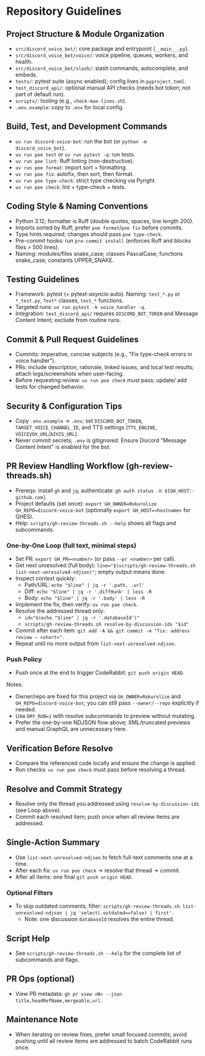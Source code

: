 # Repository Guidelines

## Project Structure & Module Organization
- `src/discord_voice_bot/`: core package and entrypoint (`__main__.py`).
- `src/discord_voice_bot/voice/`: voice pipeline, queues, workers, and health.
- `src/discord_voice_bot/slash/`: slash commands, autocomplete, and embeds.
- `tests/`: pytest suite (async enabled); config lives in `pyproject.toml`.
- `test_discord_api/`: optional manual API checks (needs bot token; not part of default run).
- `scripts/`: tooling (e.g., `check-max-lines.sh`).
- `.env.example`: copy to `.env` for local config.

## Build, Test, and Development Commands
- `uv run discord-voice-bot`: run the bot (or `python -m discord_voice_bot`).
- `uv run poe test` or `uv run pytest -q`: run tests.
- `uv run poe lint`: Ruff linting (non-destructive).
- `uv run poe format`: import sort + formatting.
- `uv run poe fix`: autofix, then sort, then format.
- `uv run poe type-check`: strict type checking via Pyright.
- `uv run poe check`: lint + type-check + tests.

## Coding Style & Naming Conventions
- Python 3.12; formatter is Ruff (double quotes, spaces, line length 200).
- Imports sorted by Ruff; prefer `poe format`/`poe fix` before commits.
- Type hints required; changes should pass `poe type-check`.
- Pre-commit hooks: run `pre-commit install` (enforces Ruff and blocks files > 500 lines).
- Naming: modules/files snake_case; classes PascalCase; functions snake_case; constants UPPER_SNAKE.

## Testing Guidelines
- Framework: pytest (+ pytest-asyncio auto). Naming: `test_*.py` or `*_test.py`, `Test*` classes, `test_*` functions.
- Targeted runs: `uv run pytest -k voice_handler -q`.
- Integration: `test_discord_api/` requires `DISCORD_BOT_TOKEN` and Message Content Intent; exclude from routine runs.

## Commit & Pull Request Guidelines
- Commits: imperative, concise subjects (e.g., "Fix type-check errors in voice handler").
- PRs: include description, rationale, linked issues, and local test results; attach logs/screenshots when user-facing.
- Before requesting review: `uv run poe check` must pass; update/ add tests for changed behavior.

## Security & Configuration Tips
- Copy `.env.example` → `.env`; set `DISCORD_BOT_TOKEN`, `TARGET_VOICE_CHANNEL_ID`, and TTS settings (`TTS_ENGINE`, `VOICEVOX_URL`/`AIVIS_URL`).
- Never commit secrets; `.env` is gitignored. Ensure Discord "Message Content Intent" is enabled for the bot.

## PR Review Handling Workflow (gh-review-threads.sh)
- Prereqs: install `gh` and `jq`; authenticate: `gh auth status -h ${GH_HOST:-github.com}`.
- Project defaults (set once): `export GH_OWNER=Rokurolize GH_REPO=discord-voice-bot` (optionally `export GH_HOST=<hostname>` for GHES).
- Help: `scripts/gh-review-threads.sh --help` shows all flags and subcommands.

### One-by-One Loop (full text, minimal steps)
- Set PR: `export GH_PR=<number>` (or pass `--pr <number>` per call).
- Get next unresolved (full body): `line="$(scripts/gh-review-threads.sh list-next-unresolved-ndjson)"`; empty output means done.
- Inspect context quickly:
  - Path/URL: `echo "$line" | jq -r '.path, .url'`
  - Diff: `echo "$line" | jq -r '.diffHunk' | less -R`
  - Body: `echo "$line" | jq -r '.body' | less -R`
- Implement the fix, then verify: `uv run poe check`.
- Resolve the addressed thread only:
  - `id="$(echo "$line" | jq -r '.databaseId')"`
  - `scripts/gh-review-threads.sh resolve-by-discussion-ids "$id"`
- Commit after each item: `git add -A && git commit -m "fix: address review — <short>"`.
- Repeat until no more output from `list-next-unresolved-ndjson`.

### Push Policy
- Push once at the end to trigger CodeRabbit: `git push origin HEAD`.

Notes:
- Owner/repo are fixed for this project via `GH_OWNER=Rokurolize` and `GH_REPO=discord-voice-bot`; you can still pass `--owner/--repo` explicitly if needed.
- Use `DRY_RUN=1` with resolve subcommands to preview without mutating.
- Prefer the one-by-one NDJSON flow above; XML/truncated previews and manual GraphQL are unnecessary here.

## Verification Before Resolve
- Compare the referenced code locally and ensure the change is applied.
- Run checks: `uv run poe check` must pass before resolving a thread.

## Resolve and Commit Strategy
- Resolve only the thread you addressed using `resolve-by-discussion-ids` (see Loop above).
- Commit each resolved item; push once when all review items are addressed.

## Single-Action Summary
- Use `list-next-unresolved-ndjson` to fetch full-text comments one at a time.
- After each fix: `uv run poe check` → resolve that thread → commit.
- After all items: one final `git push origin HEAD`.

### Optional Filters
- To skip outdated comments, filter: `scripts/gh-review-threads.sh list-unresolved-ndjson | jq 'select(.outdated==false) | first'`.
  - Note: one discussion `databaseId` resolves the entire thread.

## Script Help
- See `scripts/gh-review-threads.sh --help` for the complete list of subcommands and flags.

## PR Ops (optional)
- View PR metadata: `gh pr view <N> --json title,headRefName,mergeable,url`.

## Maintenance Note
- When iterating on review fixes, prefer small focused commits; avoid pushing until all review items are addressed to batch CodeRabbit runs once.

